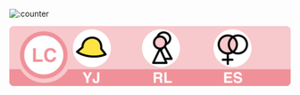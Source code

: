 ![:counter](https://moe-counter.sakuras.in/get/@coin233?theme=rule34&length=5)

![LC](https://raw.githubusercontent.com/Coin-233/Coin-233/refs/heads/main/LC%20YJ-RL-ES.svg)
